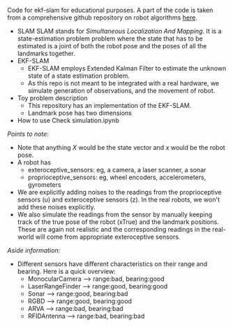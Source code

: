 Code for ekf-slam for educational purposes. A part of the code is taken from a comprehensive github repository on robot algorithms [here](https://github.com/AtsushiSakai/PythonRobotics).

- SLAM
SLAM stands for *Simultaneous Localization And Mapping*. It is a state-estimation problem problem where the state that has to be estimated is a joint of both the robot pose and the poses of all the landmarks together.
- EKF-SLAM
    - EKF-SLAM employs Extended Kalman Filter to estimate the unknown state of a state estimation problem. 
    - As this repo is not meant to be integrated with a real hardware, we simulate generation of observations, and the movement of robot.
- Toy problem description
    - This repository has an implementation of the EKF-SLAM.
    - Landmark pose has two dimensions
- How to use
Check simulation.ipynb

*Points to note*:
- Note that anything *X* would be the state vector and *x* would be the robot pose.
- A robot has
    - exteroceptive_sensors: eg, a camera, a laser scanner, a sonar
    - proprioceptive_sensors: eg, wheel encoders, accelerometers, gyrometers
- We are explicitly adding noises to the readings from the proprioceptive sensors (u) and exteroceptive sensors (z). In the real robots, we won't add these noises explicitly. 
- We also simulate the readings from the sensor by manually keeping track of the true pose of the robot (xTrue) and the landmark positions. These are again not realistic and the corresponding readings in the real-world will come from appropriate exteroceptive sensors.

*Aside information*:
- Different sensors have different characteristics on their range and bearing. Here is a quick overview:
    - MonocularCamera --> range:bad, bearing:good
    - LaserRangeFinder --> range:good, bearing:good
    - Sonar --> range:good, bearing:bad
    - RGBD --> range:good, bearing:good
    - ARVA --> range:bad, bearing:bad
    - RFIDAntenna --> range:bad, bearing:bad